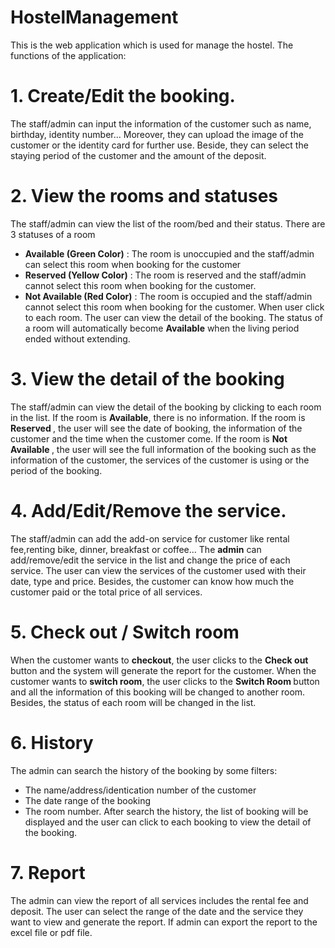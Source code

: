 # HostelManagement
This is the web application which is used for manage the hostel. The functions of the application:
# 1.  Create/Edit the booking. 
  The staff/admin can input the information of the customer such as name, birthday, identity number... Moreover, they can upload the image of the customer or the identity card for further use. Beside, they can select the staying period of the customer and the amount of the deposit.
# 2. View the rooms and statuses
  The staff/admin can view the list of the room/bed and their status. There are 3 statuses of a room
  -   <b>Available (Green Color)</b> :  The room is unoccupied and the staff/admin can select this room when booking for the customer
  -   <b>Reserved (Yellow Color)</b> : The room is reserved and the staff/admin cannot select this room when booking for the customer. 
  -   <b>Not Available (Red Color)</b> : The room is occupied and the staff/admin cannot select this room when booking for the customer.
  When user click to each room. The user can view the detail of the booking.
  The status of a room will automatically become <b>Available</b> when the living period ended without extending.
# 3. View the detail of the booking
The staff/admin can view the detail of the booking by clicking to each room in the list. If the room is <b>Available</b>, there is no information. If the room is <b> Reserved </b>, the user will see the date of booking, the information of the customer and the time when the customer come. If the room is <b> Not Available </b>, the user will see the full information of the booking such as the information of the customer, the services of the customer is using or the period of the booking.
# 4. Add/Edit/Remove the service. 
  The staff/admin can add the add-on service for customer like rental fee,renting bike, dinner, breakfast or coffee... The <b>admin</b> can add/remove/edit the service in the list and change the price of each service.
  The user can view the services of the customer used with their date, type and price. Besides, the customer can know how much the customer paid or the total price of all services.
# 5. Check out / Switch room
  When the customer wants to <b>checkout</b>, the user clicks to the <b>Check out</b> button and the system will generate the report for the customer.
  When the customer wants to <b> switch room</b>, the user clicks to the <b> Switch Room </b> button and all the information of this booking will be changed to another room. Besides, the status of each room will be changed in the list.
# 6. History
  The admin can search the history of the booking by some filters:
  - The name/address/identication number of the customer  
  - The date range of the booking
  - The room number.
  After search the history, the list of booking will be displayed and the user can click to each booking to view the detail of the booking.
# 7. Report
  The admin can view the report of all services includes the rental fee and deposit. The user can select the range of the date and the service they want to view and generate the report.
  If admin can export the report to the excel file or pdf file.
